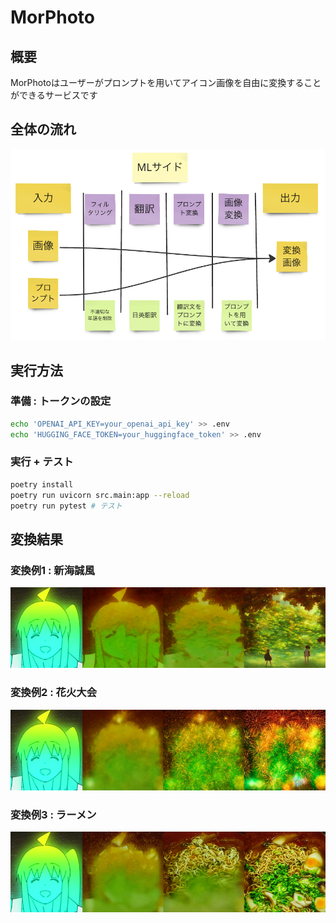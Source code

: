 # MorPhoto
## 概要
MorPhotoはユーザーがプロンプトを用いてアイコン画像を自由に変換することができるサービスです
## 全体の流れ
![](assets/overview.png)
## 実行方法
### 準備 : トークンの設定
```bash
echo 'OPENAI_API_KEY=your_openai_api_key' >> .env
echo 'HUGGING_FACE_TOKEN=your_huggingface_token' >> .env
```
### 実行 + テスト
```bash
poetry install
poetry run uvicorn src.main:app --reload
poetry run pytest # テスト
```

## 変換結果
### 変換例1 : 新海誠風
![](assets/example1.png)
### 変換例2 : 花火大会
![](assets/example2.png)
### 変換例3 : ラーメン
![](assets/example3.png)